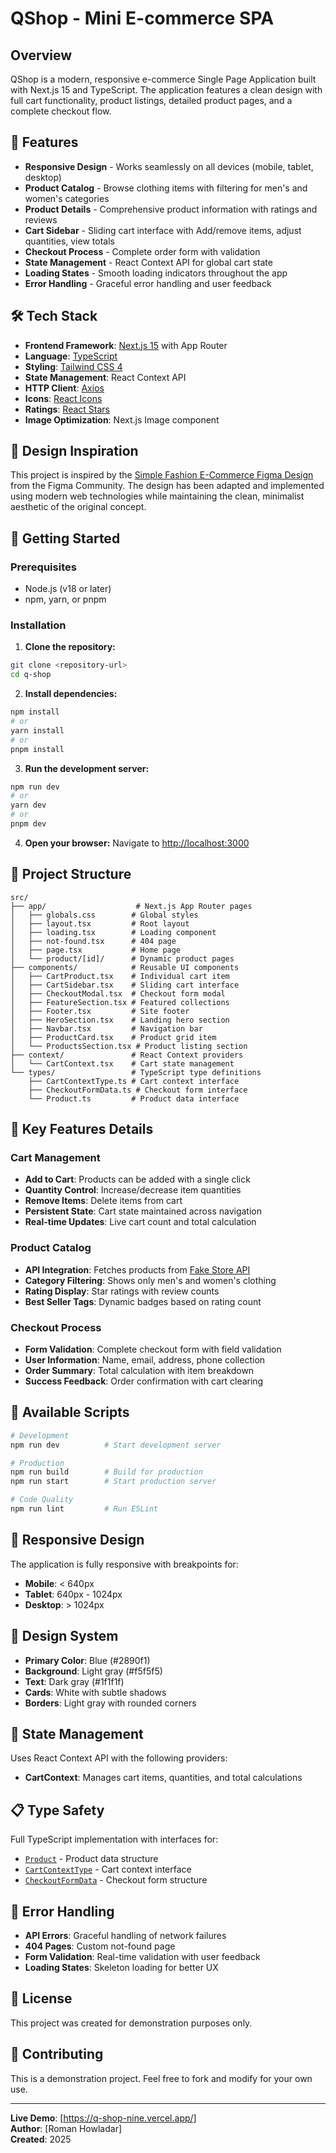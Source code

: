 # QShop - Mini E-commerce SPA

## Overview

QShop is a modern, responsive e-commerce Single Page Application built with Next.js 15 and TypeScript. The application features a clean design with full cart functionality, product listings, detailed product pages, and a complete checkout flow.

## 🌟 Features

- **Responsive Design** - Works seamlessly on all devices (mobile, tablet, desktop)
- **Product Catalog** - Browse clothing items with filtering for men's and women's categories
- **Product Details** - Comprehensive product information with ratings and reviews
- **Cart Sidebar** - Sliding cart interface with Add/remove items, adjust quantities, view totals
- **Checkout Process** - Complete order form with validation
- **State Management** - React Context API for global cart state
- **Loading States** - Smooth loading indicators throughout the app
- **Error Handling** - Graceful error handling and user feedback

## 🛠️ Tech Stack

- **Frontend Framework**: [Next.js 15](https://nextjs.org/) with App Router
- **Language**: [TypeScript](https://www.typescriptlang.org/)
- **Styling**: [Tailwind CSS 4](https://tailwindcss.com/)
- **State Management**: React Context API
- **HTTP Client**: [Axios](https://axios-http.com/)
- **Icons**: [React Icons](https://react-icons.github.io/react-icons/)
- **Ratings**: [React Stars](https://github.com/ekeric13/react-stars)
- **Image Optimization**: Next.js Image component

## 🎨 Design Inspiration

This project is inspired by the [Simple Fashion E-Commerce Figma Design](https://www.figma.com/design/lOFuK94wVdgCY0QVOXpX3a/Simple-Fashion-E-Commerce--Elmore---Community-?node-id=2-2&t=QhJZ4Oc6Ke53CZ4H-0) from the Figma Community. The design has been adapted and implemented using modern web technologies while maintaining the clean, minimalist aesthetic of the original concept.


## 🚀 Getting Started

### Prerequisites

- Node.js (v18 or later)
- npm, yarn, or pnpm

### Installation

1. **Clone the repository:**
```bash
git clone <repository-url>
cd q-shop
```

2. **Install dependencies:**
```bash
npm install
# or
yarn install
# or
pnpm install
```

3. **Run the development server:**
```bash
npm run dev
# or
yarn dev
# or
pnpm dev
```

4. **Open your browser:**
Navigate to [http://localhost:3000](http://localhost:3000)

## 📁 Project Structure

```
src/
├── app/                    # Next.js App Router pages
│   ├── globals.css        # Global styles
│   ├── layout.tsx         # Root layout
│   ├── loading.tsx        # Loading component
│   ├── not-found.tsx      # 404 page
│   ├── page.tsx           # Home page
│   └── product/[id]/      # Dynamic product pages
├── components/            # Reusable UI components
│   ├── CartProduct.tsx    # Individual cart item
│   ├── CartSidebar.tsx    # Sliding cart interface
│   ├── CheckoutModal.tsx  # Checkout form modal
│   ├── FeatureSection.tsx # Featured collections
│   ├── Footer.tsx         # Site footer
│   ├── HeroSection.tsx    # Landing hero section
│   ├── Navbar.tsx         # Navigation bar
│   ├── ProductCard.tsx    # Product grid item
│   └── ProductsSection.tsx # Product listing section
├── context/               # React Context providers
│   └── CartContext.tsx    # Cart state management
└── types/                 # TypeScript type definitions
    ├── CartContextType.ts # Cart context interface
    ├── CheckoutFormData.ts # Checkout form interface
    └── Product.ts         # Product data interface
```

## 🎯 Key Features Details

### Cart Management
- **Add to Cart**: Products can be added with a single click
- **Quantity Control**: Increase/decrease item quantities
- **Remove Items**: Delete items from cart
- **Persistent State**: Cart state maintained across navigation
- **Real-time Updates**: Live cart count and total calculation

### Product Catalog
- **API Integration**: Fetches products from [Fake Store API](https://fakestoreapi.com/)
- **Category Filtering**: Shows only men's and women's clothing
- **Rating Display**: Star ratings with review counts
- **Best Seller Tags**: Dynamic badges based on rating count

### Checkout Process
- **Form Validation**: Complete checkout form with field validation
- **User Information**: Name, email, address, phone collection
- **Order Summary**: Total calculation with item breakdown
- **Success Feedback**: Order confirmation with cart clearing

## 🔧 Available Scripts

```bash
# Development
npm run dev          # Start development server

# Production
npm run build        # Build for production
npm run start        # Start production server

# Code Quality
npm run lint         # Run ESLint
```

## 📱 Responsive Design

The application is fully responsive with breakpoints for:
- **Mobile**: < 640px
- **Tablet**: 640px - 1024px  
- **Desktop**: > 1024px

## 🎨 Design System

- **Primary Color**: Blue (#2890f1)
- **Background**: Light gray (#f5f5f5)
- **Text**: Dark gray (#1f1f1f)
- **Cards**: White with subtle shadows
- **Borders**: Light gray with rounded corners

## 🔄 State Management

Uses React Context API with the following providers:
- **CartContext**: Manages cart items, quantities, and total calculations

## 📋 Type Safety

Full TypeScript implementation with interfaces for:
- [`Product`](src/types/Product.ts) - Product data structure
- [`CartContextType`](src/types/CartContextType.ts) - Cart context interface  
- [`CheckoutFormData`](src/types/CheckoutFormData.ts) - Checkout form structure

## 🐛 Error Handling

- **API Errors**: Graceful handling of network failures
- **404 Pages**: Custom not-found page
- **Form Validation**: Real-time validation with user feedback
- **Loading States**: Skeleton loading for better UX

## 📄 License

This project was created for demonstration purposes only.

## 🤝 Contributing

This is a demonstration project. Feel free to fork and modify for your own use.

---

**Live Demo**: [https://q-shop-nine.vercel.app/]  
**Author**: [Roman Howladar]  
**Created**: 2025
